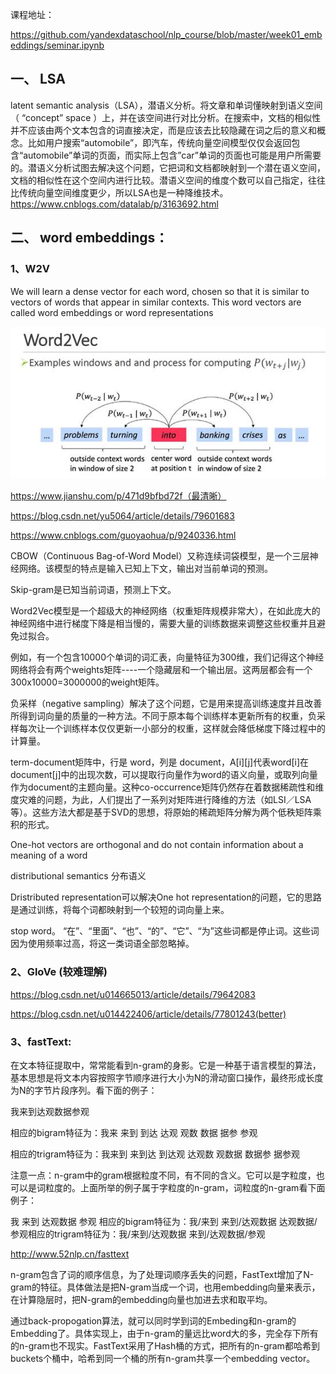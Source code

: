 课程地址：

https://github.com/yandexdataschool/nlp_course/blob/master/week01_embeddings/seminar.ipynb

## 一、 LSA

latent semantic analysis（LSA），潜语义分析。将文章和单词懂映射到语义空间（ “concept” space ）上，并在该空间进行对比分析。在搜索中，文档的相似性并不应该由两个文本包含的词直接决定，而是应该去比较隐藏在词之后的意义和概念。比如用户搜索“automobile”，即汽车，传统向量空间模型仅仅会返回包含“automobile”单词的页面，而实际上包含”car”单词的页面也可能是用户所需要的。潜语义分析试图去解决这个问题，它把词和文档都映射到一个潜在语义空间，文档的相似性在这个空间内进行比较。潜语义空间的维度个数可以自己指定，往往比传统向量空间维度更少，所以LSA也是一种降维技术。https://www.cnblogs.com/datalab/p/3163692.html

 

## 二、 word embeddings：

### 1、W2V

We will learn a dense vector for each word, chosen so that it is similar to vectors of words that appear in similar contexts. This word vectors are called word embeddings or word representations

![img](pic_nlp/clip_image002.jpg)

 

https://www.jianshu.com/p/471d9bfbd72f（最清晰）

https://blog.csdn.net/yu5064/article/details/79601683

https://www.cnblogs.com/guoyaohua/p/9240336.html

CBOW（Continuous Bag-of-Word Model）又称连续词袋模型，是一个三层神经网络。该模型的特点是输入已知上下文，输出对当前单词的预测。 

Skip-gram是已知当前词语，预测上下文。         

 

Word2Vec模型是一个超级大的神经网络（权重矩阵规模非常大），在如此庞大的神经网络中进行梯度下降是相当慢的，需要大量的训练数据来调整这些权重并且避免过拟合。

例如，有一个包含10000个单词的词汇表，向量特征为300维，我们记得这个神经网络将会有两个weights矩阵----一个隐藏层和一个输出层。这两层都会有一个300x10000=3000000的weight矩阵。

负采样（negative sampling）解决了这个问题，它是用来提高训练速度并且改善所得到词向量的质量的一种方法。不同于原本每个训练样本更新所有的权重，负采样每次让一个训练样本仅仅更新一小部分的权重，这样就会降低梯度下降过程中的计算量。

 

term-document矩阵中，行是 word，列是 document，A[i][j]代表word[i]在document[j]中的出现次数，可以提取行向量作为word的语义向量，或取列向量作为document的主题向量。这种co-occurrence矩阵仍然存在着数据稀疏性和维度灾难的问题，为此，人们提出了一系列对矩阵进行降维的方法（如LSI／LSA等）。这些方法大都是基于SVD的思想，将原始的稀疏矩阵分解为两个低秩矩阵乘积的形式。

 

One-hot vectors are orthogonal and do not contain information about a meaning of a word

distributional semantics 分布语义

Dristributed representation可以解决One hot representation的问题，它的思路是通过训练，将每个词都映射到一个较短的词向量上来。

stop word。 “在”、“里面”、“也”、“的”、“它”、“为”这些词都是停止词。这些词因为使用频率过高，将这一类词语全部忽略掉。

 

 

### 2、GloVe (较难理解)

https://blog.csdn.net/u014665013/article/details/79642083

https://blog.csdn.net/u014422406/article/details/77801243(better)



 

### 3、fastText:

在文本特征提取中，常常能看到n-gram的身影。它是一种基于语言模型的算法，基本思想是将文本内容按照字节顺序进行大小为N的滑动窗口操作，最终形成长度为N的字节片段序列。看下面的例子：

我来到达观数据参观

相应的bigram特征为：我来 来到 到达 达观 观数 数据 据参 参观

相应的trigram特征为：我来到 来到达 到达观 达观数 观数据 数据参 据参观

注意一点：n-gram中的gram根据粒度不同，有不同的含义。它可以是字粒度，也可以是词粒度的。上面所举的例子属于字粒度的n-gram，词粒度的n-gram看下面例子：

我 来到 达观数据 参观 相应的bigram特征为：我/来到 来到/达观数据 达观数据/参观相应的trigram特征为：我/来到/达观数据 来到/达观数据/参观 

http://www.52nlp.cn/fasttext

 

n-gram包含了词的顺序信息，为了处理词顺序丢失的问题，FastText增加了N-gram的特征。具体做法是把N-gram当成一个词，也用embedding向量来表示，在计算隐层时，把N-gram的embedding向量也加进去求和取平均。

通过back-propogation算法，就可以同时学到词的Embeding和n-gram的Embedding了。具体实现上，由于n-gram的量远比word大的多，完全存下所有的n-gram也不现实。FastText采用了Hash桶的方式，把所有的n-gram都哈希到buckets个桶中，哈希到同一个桶的所有n-gram共享一个embedding vector。



 

 

 

 

 

 